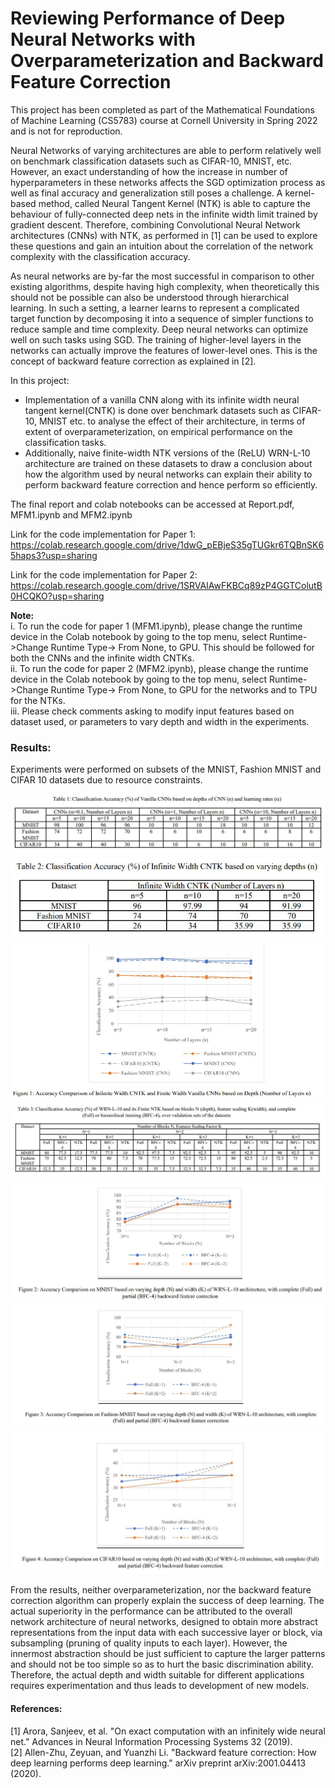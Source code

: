 # Reviewing Performance of Deep Neural Networks with Overparameterization and Backward Feature Correction  


This project has been completed as part of the Mathematical Foundations of Machine Learning (CS5783) course at Cornell University in Spring 2022 and is not for reproduction.  

Neural Networks of varying architectures are able to perform relatively well on benchmark classification datasets such as CIFAR-10, MNIST, etc. However, an exact understanding of how the increase in number of hyperparameters in these networks affects the SGD optimization process as well as final accuracy and generalization still poses a challenge. A kernel-based method, called Neural Tangent Kernel (NTK) is able to capture the behaviour of fully-connected deep nets in the infinite width limit trained by gradient descent. Therefore, combining Convolutional Neural Network architectures (CNNs) with NTK, as performed in [1] can be used to explore these questions and gain an intuition about the correlation of the network complexity with the classification accuracy. 

As neural networks are by-far the most successful in comparison to other existing algorithms, despite having high complexity, when theoretically this should not be possible can also be understood through hierarchical learning. In such a setting, a learner learns to represent a complicated target function by decomposing it into a sequence of simpler functions to reduce sample and time complexity. Deep neural networks can optimize well on such tasks using SGD. The training of higher-level layers in the networks can actually improve the features of lower-level ones. This is the concept of backward feature correction as explained in [2]. 

In this project:
* Implementation of a vanilla CNN along with its infinite width neural tangent kernel(CNTK) is done over benchmark datasets such as CIFAR-10, MNIST etc. to analyse the effect of their architecture, in terms of extent of overparameterization, on empirical performance on the classification tasks. 
* Additionally, naive finite-width NTK versions of the (ReLU) WRN-L-10 architecture are trained on these datasets to draw a conclusion about how the algorithm used 
by neural networks can explain their ability to perform backward feature correction and hence perform so efficiently.

The final report and colab notebooks can be accessed at Report.pdf, MFM1.ipynb and MFM2.ipynb

Link for the code implementation for Paper 1:
https://colab.research.google.com/drive/1dwG_pEBjeS35gTUGkr6TQBnSK65haps3?usp=sharing

Link for the code implementation for Paper 2: 
https://colab.research.google.com/drive/1SRVAIAwFKBCq89zP4GGTColutB0HCQKO?usp=sharing


**Note:**  
i. To run the code for paper 1 (MFM1.ipynb), please change the runtime device in the Colab notebook by going to the top menu, select Runtime->Change Runtime Type-> From None, to GPU. This should be followed for both the CNNs and the infinite width CNTKs.   
ii. To run the code for paper 2 (MFM2.ipynb), please change the runtime device in the Colab notebook by going to the top menu, select Runtime->Change Runtime Type-> From None, to GPU for the networks and to TPU for the NTKs.  
iii. Please check comments asking to modify input features based on dataset used, or parameters to vary depth and width in the experiments.  

### Results:

Experiments were performed on subsets of the MNIST, Fashion MNIST and CIFAR 10 datasets due to resource constraints. 

<p align="center">
  <img src="https://github.com/PRISHIta123/Why_Deep_Learning_Succeeds/blob/main/Tables/table1.JPG?raw=true"/>
  <img src="https://github.com/PRISHIta123/Why_Deep_Learning_Succeeds/blob/main/Tables/table2.JPG?raw=true"/>
  <img src="https://github.com/PRISHIta123/Why_Deep_Learning_Succeeds/blob/main/Figures/fig1.JPG?raw=true"/>
  <img src="https://github.com/PRISHIta123/Why_Deep_Learning_Succeeds/blob/main/Tables/table3.JPG?raw=true"/>
  <img src="https://github.com/PRISHIta123/Why_Deep_Learning_Succeeds/blob/main/Figures/fig2.JPG?raw=true"/>
  <img src="https://github.com/PRISHIta123/Why_Deep_Learning_Succeeds/blob/main/Figures/fig3.JPG?raw=true"/>
  <img src="https://github.com/PRISHIta123/Why_Deep_Learning_Succeeds/blob/main/Figures/fig4.JPG?raw=true"/>
</p>

From the results, neither overparameterization, nor the backward feature correction algorithm can properly explain the success of deep learning. The actual superiority in the performance can be attributed to the overall network architecture of neural networks, designed to obtain more abstract representations from the input data with each successive layer or block, via subsampling (pruning of quality inputs to each layer). However, the innermost abstraction should be just sufficient to capture the larger patterns and should not be too simple so as to hurt the basic discrimination ability. Therefore, the actual depth and width suitable for different applications requires experimentation and thus leads to development of new models. 

#### References:

[1] Arora, Sanjeev, et al. "On exact computation with an infinitely wide neural net." Advances in Neural Information Processing Systems 32 (2019).  
[2] Allen-Zhu, Zeyuan, and Yuanzhi Li. "Backward feature correction: How deep learning performs deep learning." arXiv preprint arXiv:2001.04413 (2020).


